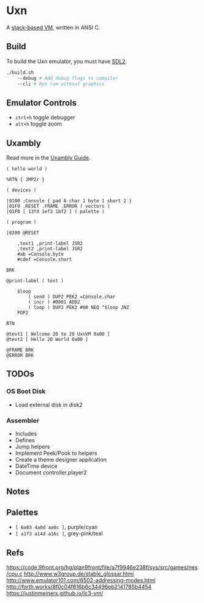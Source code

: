 # Uxn

A [stack-based VM](https://wiki.xxiivv.com/site/uxn.html), written in ANSI C. 

## Build

To build the Uxn emulator, you must have [SDL2](https://wiki.libsdl.org/).

```sh
./build.sh 
	--debug # Add debug flags to compiler
	--cli # Run rom without graphics
```

## Emulator Controls

- `ctrl+h` toggle debugger
- `alt+h` toggle zoom

## Uxambly

Read more in the [Uxambly Guide](https://wiki.xxiivv.com/site/uxambly.html).

```
( hello world )

%RTN { JMP2r }

( devices )

|0100 ;Console { pad 8 char 1 byte 1 short 2 }
|01F0 .RESET .FRAME .ERROR ( vectors )
|01F8 [ 13fd 1ef3 1bf2 ] ( palette )

( program )

|0200 @RESET 
	
	,text1 ,print-label JSR2
	,text2 ,print-label JSR2
	#ab =Console.byte
	#cdef =Console.short

BRK

@print-label ( text )
	
	$loop
		( send ) DUP2 PEK2 =Console.char
		( incr ) #0001 ADD2
		( loop ) DUP2 PEK2 #00 NEQ ^$loop JNZ
	POP2

RTN    

@text1 [ Welcome 20 to 20 UxnVM 0a00 ]
@text2 [ Hello 20 World 0a00 ] 

@FRAME BRK
@ERROR BRK 
```

## TODOs

### OS Boot Disk

- Load external disk in disk2

### Assembler

- Includes
- Defines
- Jump helpers
- Implement Peek/Pook to helpers
- Create a theme designer application
- DateTime device
- Document controller.player2

## Notes

## Palettes

- `[ 6a03 4a0d aa0c ]`, purple/cyan
- `[ a1f3 a14d a16c ]`, grey-pink/teal

## Refs

https://code.9front.org/hg/plan9front/file/a7f9946e238f/sys/src/games/nes/cpu.c
http://www.w3group.de/stable_glossar.html
http://www.emulator101.com/6502-addressing-modes.html
http://forth.works/8f0c04f616b6c34496eb2141785b4454
https://justinmeiners.github.io/lc3-vm/
